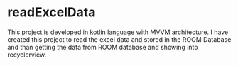 # readExcelData
This project is developed in kotlin language with MVVM architecture. I have created this project to read the excel data and stored in the ROOM Database and than getting the data from ROOM database and showing into recyclerview.
